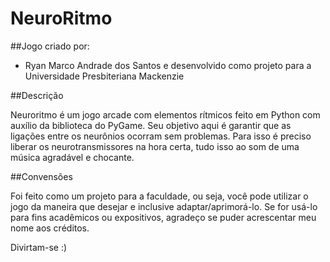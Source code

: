 # NeuroRitmo

##Jogo criado por:
  - Ryan Marco Andrade dos Santos
e desenvolvido como projeto para a Universidade Presbiteriana Mackenzie


##Descrição

Neuroritmo é um jogo arcade com elementos rítmicos feito em Python com auxílio da biblioteca do PyGame. Seu objetivo aqui é garantir que as ligações entre os neurônios ocorram sem problemas. Para isso é preciso liberar os neurotransmissores na hora certa, tudo isso ao som de uma música agradável e chocante.


##Convensões

Foi feito como um projeto para a faculdade, ou seja, você pode utilizar o jogo da maneira que desejar e inclusive adaptar/aprimorá-lo. Se for usá-lo para fins acadêmicos ou expositivos, agradeço se puder acrescentar meu nome aos créditos.

Divirtam-se :)
